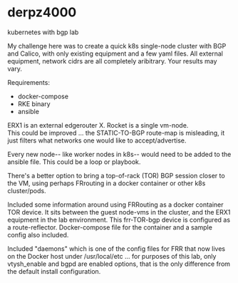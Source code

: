 # derpz4000
kubernetes with bgp lab

My challenge here was to create a quick k8s single-node cluster with BGP and Calico, with only existing equipment and a few yaml files.
All external equipment, network cidrs are all completely aribitrary.  Your results may vary.  

Requirements: 

* docker-compose
* RKE binary
* ansible

ERX1 is an external edgerouter X.  Rocket is a single vm-node.  
This could be improved ... the STATIC-TO-BGP route-map is misleading, it just filters what networks one would like to accept/advertise.

Every new node-- like worker nodes in k8s-- would need to be added to the ansible file.  This could be a loop or playbook.  

There's a better option to bring a top-of-rack (TOR) BGP session closer to the VM, using perhaps FRrouting in a docker container or other k8s cluster/pods.

Included some information around using FRRouting as a docker container TOR device.  It sits between the guest node-vms in the cluster, and the ERX1 equipment in the lab environment.  This frr-TOR-bgp device is configured as a route-reflector.  Docker-compose file for the container and a sample config also included.

Included "daemons" which is one of the config files for FRR that now lives on the Docker host under /usr/local/etc ... for purposes of this lab, only vtysh_enable and bgpd are enabled options, that is the only difference from the default install configuration.

